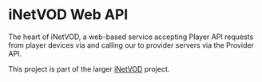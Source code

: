 iNetVOD Web API
===============

The heart of iNetVOD, a web-based service accepting Player API requests from player devices via and calling our to provider servers via the Provider API.

This project is part of the larger [iNetVOD](https://github.com/grtvd/inetvod) project.
